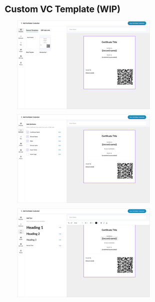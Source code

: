 # Custom VC Template (WIP)

<figure><img src="../../../../.gitbook/assets/image (6) (1) (1).png" alt=""><figcaption></figcaption></figure>

<figure><img src="../../../../.gitbook/assets/image (1) (2) (1).png" alt=""><figcaption></figcaption></figure>

<figure><img src="../../../../.gitbook/assets/image (15) (3).png" alt=""><figcaption></figcaption></figure>

##
